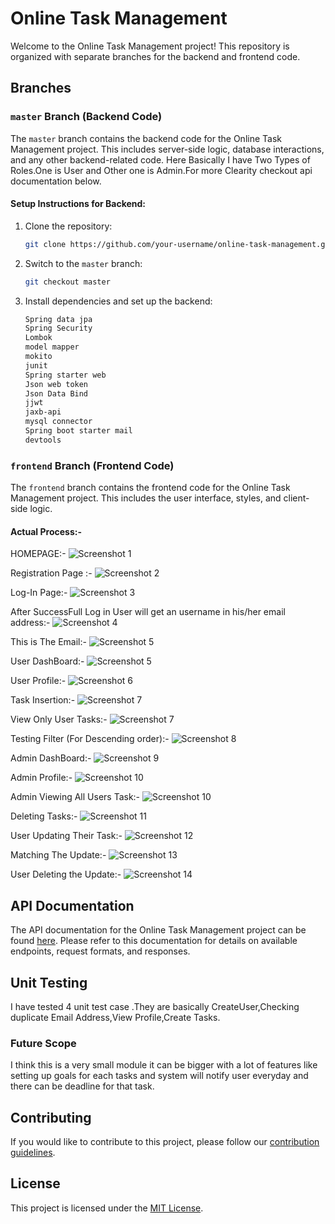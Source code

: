 # Online Task Management

Welcome to the Online Task Management project! This repository is organized with separate branches for the backend and frontend code.

## Branches

### `master` Branch (Backend Code)

The `master` branch contains the backend code for the Online Task Management project. This includes server-side logic, database interactions, and any other backend-related code.
Here Basically I have Two Types of Roles.One is User and Other one is Admin.For more Clearity checkout api documentation below.

#### Setup Instructions for Backend:

1. Clone the repository:

    ```bash
    git clone https://github.com/your-username/online-task-management.git
    ```

2. Switch to the `master` branch:

    ```bash
    git checkout master
    ```

3. Install dependencies and set up the backend:

    ```bash
    Spring data jpa
    Spring Security
    Lombok
    model mapper
    mokito
    junit
    Spring starter web
    Json web token
    Json Data Bind
    jjwt
    jaxb-api
    mysql connector
    Spring boot starter mail
    devtools
    ```

### `frontend` Branch (Frontend Code)

The `frontend` branch contains the frontend code for the Online Task Management project. This includes the user interface, styles, and client-side logic.



#### Actual Process:-


HOMEPAGE:-
![Screenshot 1](https://github.com/Tanim2k/Demo-ShowCase/blob/Default-Branch/Screenshot%20(4).png)

Registration Page :-
![Screenshot 2](https://github.com/Tanim2k/Demo-ShowCase/blob/Default-Branch/Screenshot%20(5).png)

Log-In Page:-
![Screenshot 3](https://github.com/Tanim2k/Demo-ShowCase/blob/Default-Branch/Screenshot%20(6).png)

After SuccessFull Log in User will get an username in his/her email address:-
![Screenshot 4](https://github.com/Tanim2k/Demo-ShowCase/blob/Default-Branch/Screenshot%20(11).png)

This is The Email:-
![Screenshot 5](https://github.com/Tanim2k/Demo-ShowCase/blob/Default-Branch/Screenshot%20(12).png)

User DashBoard:-
![Screenshot 5](https://github.com/Tanim2k/Demo-ShowCase/blob/Default-Branch/Screenshot%20(13).png)

User Profile:-
![Screenshot 6](https://github.com/Tanim2k/Demo-ShowCase/blob/Default-Branch/Screenshot%20(14).png)

Task Insertion:-
![Screenshot 7](https://github.com/Tanim2k/Demo-ShowCase/blob/Default-Branch/Screenshot%20(15).png)

View Only User Tasks:-
![Screenshot 7](https://github.com/Tanim2k/Demo-ShowCase/blob/Default-Branch/Screenshot%20(16).png)

Testing Filter (For Descending order):-
![Screenshot 8](https://github.com/Tanim2k/Demo-ShowCase/blob/Default-Branch/Screenshot%20(17).png)

Admin DashBoard:-
![Screenshot 9](https://github.com/Tanim2k/Demo-ShowCase/blob/Default-Branch/Screenshot%20(18).png)

Admin Profile:-
![Screenshot 10](https://github.com/Tanim2k/Demo-ShowCase/blob/Default-Branch/Screenshot%20(19).png)

Admin Viewing All Users Task:-
![Screenshot 10](https://github.com/Tanim2k/Demo-ShowCase/blob/Default-Branch/Screenshot%20(20).png)

Deleting Tasks:-
![Screenshot 11](https://github.com/Tanim2k/Demo-ShowCase/blob/Default-Branch/Screenshot%20(21).png)

User Updating Their Task:-
![Screenshot 12](https://github.com/Tanim2k/Demo-ShowCase/blob/Default-Branch/Screenshot%20(23).png)

Matching The Update:-
![Screenshot 13](https://github.com/Tanim2k/Demo-ShowCase/blob/Default-Branch/Screenshot%20(24).png)

User Deleting the Update:-
![Screenshot 14](https://github.com/Tanim2k/Demo-ShowCase/blob/Default-Branch/Screenshot%20(25).png)





## API Documentation

The API documentation for the Online Task Management project can be found [here](https://documenter.getpostman.com/view/29675464/2s9Yythgoa). Please refer to this documentation for details on available endpoints, request formats, and responses.

## Unit Testing 
I have tested 4 unit test case .They are basically CreateUser,Checking duplicate Email Address,View Profile,Create Tasks.

### Future Scope
I think this is a very small module it can be bigger with a lot of features like setting up goals for each tasks and system will notify user everyday and there can be deadline for that task.


## Contributing

If you would like to contribute to this project, please follow our [contribution guidelines](CONTRIBUTING.md).

## License

This project is licensed under the [MIT License](LICENSE).
